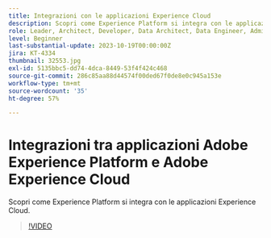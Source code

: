 ```yaml
---
title: Integrazioni con le applicazioni Experience Cloud
description: Scopri come Experience Platform si integra con le applicazioni Experience Cloud.
role: Leader, Architect, Developer, Data Architect, Data Engineer, Admin, User
level: Beginner
last-substantial-update: 2023-10-19T00:00:00Z
jira: KT-4334
thumbnail: 32553.jpg
exl-id: 5135bbc5-dd74-4dca-8449-53f4f424c468
source-git-commit: 286c85aa88d44574f00ded67f0de8e0c945a153e
workflow-type: tm+mt
source-wordcount: '35'
ht-degree: 57%

---
```


# Integrazioni tra applicazioni Adobe Experience Platform e Adobe Experience Cloud

Scopri come Experience Platform si integra con le applicazioni Experience Cloud.

>[!VIDEO](https://video.tv.adobe.com/v/32553?learn=on&enablevpops)


